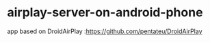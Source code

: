 # airplay-server-on-android-phone
app based on DroidAirPlay :https://github.com/pentateu/DroidAirPlay
